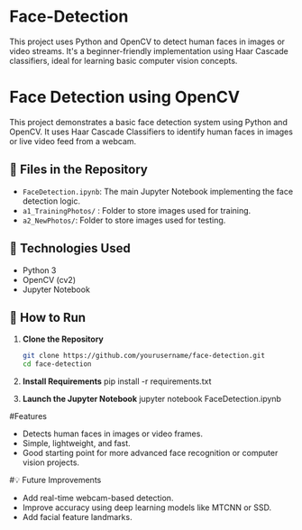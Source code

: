 # Face-Detection
This project uses Python and OpenCV to detect human faces in images or video streams. It's a beginner-friendly implementation using Haar Cascade classifiers, ideal for learning basic computer vision concepts.

# Face Detection using OpenCV

This project demonstrates a basic face detection system using Python and OpenCV. It uses Haar Cascade Classifiers to identify human faces in images or live video feed from a webcam.

## 📁 Files in the Repository

- `FaceDetection.ipynb`: The main Jupyter Notebook implementing the face detection logic.
- `a1_TrainingPhotos/` : Folder to store images used for training.
- `a2_NewPhotos/`: Folder to store images used for testing.

## 🧠 Technologies Used

- Python 3
- OpenCV (cv2)
- Jupyter Notebook

## 🚀 How to Run

1. **Clone the Repository**
   ```bash
   git clone https://github.com/yourusername/face-detection.git
   cd face-detection

2. **Install Requirements**
pip install -r requirements.txt

2. **Launch the Jupyter Notebook**
jupyter notebook FaceDetection.ipynb

#Features
- Detects human faces in images or video frames.
- Simple, lightweight, and fast.
- Good starting point for more advanced face recognition or computer vision projects.
  
#💡 Future Improvements
- Add real-time webcam-based detection.
- Improve accuracy using deep learning models like MTCNN or SSD.
- Add facial feature landmarks.

